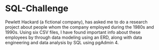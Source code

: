 # SQL-Challenge

Pewlett Hackard (a fictional company), has asked me to do a research project about people whom the company employed during the 1980s and 1990s. Using six CSV files, I have found important info about these employees by through data modeling using an ERD, along with data engineering and data analysis by SQL using pgAdmin 4.
